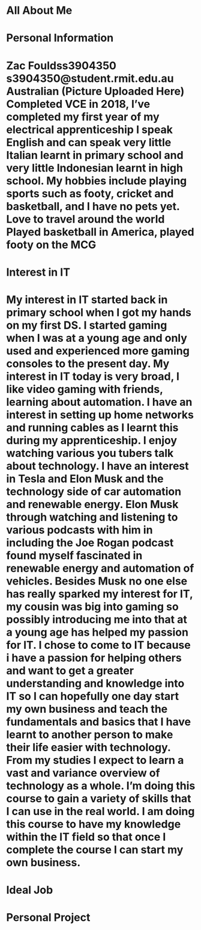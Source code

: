<html>
  <h1> All About Me <h1>
    <h1> Personal Information <h1>
    <body> Zac Fouldss3904350
s3904350@student.rmit.edu.au
Australian
(Picture Uploaded Here)
Completed VCE in 2018, I’ve completed my first year of my electrical apprenticeship
I speak English and can speak very little Italian learnt in primary school and very little Indonesian learnt in high school.
My hobbies include playing sports such as footy, cricket and basketball, and I have no pets yet. 
Love to travel around the world
Played basketball in America, played footy on the MCG
<body>
<h1>Interest in IT <h1>
  <body>My interest in IT started back in primary school when I got my hands on my first DS. I started gaming when I was at a young age and only used and experienced more gaming consoles to the present day. My interest in IT today is very broad, I like video gaming with friends, learning about automation. I have an interest in setting up home networks and running cables as I learnt this during my apprenticeship. I enjoy watching various you tubers talk about technology. I have an interest in Tesla and Elon Musk and the technology side of car automation and renewable energy. Elon Musk through watching and listening to various podcasts with him in including the Joe Rogan podcast found myself fascinated in renewable energy and automation of vehicles. Besides Musk no one else has really sparked my interest for IT, my cousin was big into gaming so possibly introducing me into that at a young age has helped my passion for IT.
I chose to come to IT because i have a passion for helping others and want to get a greater understanding and knowledge into IT so I can hopefully one day start my own business and teach the fundamentals and basics that I have learnt to another person to make their life easier with technology. 
From my studies I expect to learn a vast and variance overview of technology as a whole. I’m doing this course to gain a variety of skills that I can use in the real world. I am doing this course to have my knowledge within the IT field so that once I complete the course I can start my own business. <body>
<h1> Ideal Job <h1>
<h1> Personal Project <h1>
